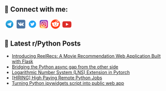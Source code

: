 ## 🔎 Connect with me:
[<img src="https://github.com/bullbesh/bullbesh/blob/main/images/Telegram.png" width="32" height="32" />](https://t.me/bullbesh)
[<img src="https://github.com/bullbesh/bullbesh/blob/main/images/VK.png" width="32" height="32" />](https://vk.com/bullbesh)
[<img src="https://github.com/bullbesh/bullbesh/blob/main/images/Twitter.png" width="32" height="32" />](https://twitter.com/bullbesh1)
[<img src="https://github.com/bullbesh/bullbesh/blob/main/images/Instagram.png" width="32" height="32" />](https://www.instagram.com/bullbesh)
[<img src="https://github.com/bullbesh/bullbesh/blob/main/images/Reddit.png" width="32" height="32" />](https://www.reddit.com/user/bullbesh)
[<img src="https://github.com/bullbesh/bullbesh/blob/main/images/YouTube.png" width="32" height="32" />](https://www.youtube.com/channel/UCtfjRs6uzgq5mfm8S06WTcg)

## 📕 Latest r/Python Posts
<!-- BLOG-POST-LIST:START -->
- [Introducing ReelRecs: A Movie Recommendation Web Application Built with Flask](https://www.reddit.com/r/Python/comments/15ght7h/introducing_reelrecs_a_movie_recommendation_web/)
- [Bridging the Python async gap from the other side](https://www.reddit.com/r/Python/comments/15gfyw7/bridging_the_python_async_gap_from_the_other_side/)
- [Logarithmic Number System &lpar;LNS&rpar; Extension in Pytorch](https://www.reddit.com/r/Python/comments/15gfco1/logarithmic_number_system_lns_extension_in_pytorch/)
- [[HIRING] High Paying Remote Python Jobs](https://www.reddit.com/r/Python/comments/15geqj1/hiring_high_paying_remote_python_jobs/)
- [Turning Python ipywidgets script into public web app](https://www.reddit.com/r/Python/comments/15geitl/turning_python_ipywidgets_script_into_public_web/)
<!-- BLOG-POST-LIST:END -->
